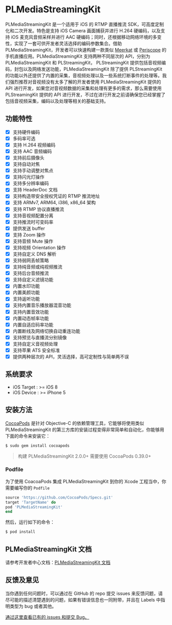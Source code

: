 # PLMediaStreamingKit

PLMediaStreamingKit 是一个适用于 iOS 的 RTMP 直播推流 SDK，可高度定制化和二次开发。特色是支持 iOS Camera 画面捕获并进行 H.264 硬编码，以及支持 iOS 麦克风音频采样并进行 AAC 硬编码；同时，还根据移动网络环境的多变性，实现了一套可供开发者灵活选择的编码参数集合。借助 PLMediaStreamingKit，开发者可以快速构建一款类似 [Meerkat](https://meerkatapp.co/) 或 [Periscope](https://www.periscope.tv/) 的手机直播应用。PLMediaStreamingKit 支持两种不同层次的 API，分别为 PLMediaStreamingKit 和 PLStreamingKit， PLStreamingKit 提供包括音视频编码，封包以及网络发送功能，PLMediaStreamingKit 除了提供 PLStreamingKit 的功能以外还提供了内置的采集，音视频处理以及一些系统打断事件的处理等。我们强烈推荐对音视频没有太多了解的开发者使用 PLMediaStreamingKit 提供的 API 进行开发，如果您对音视频数据的采集和处理有更多的需求，那么需要使用 PLStreamingKit 提供的 API 进行开发，不过在进行开发之前请确保您已经掌握了包括音视频采集，编码以及处理等相关的基础支持。

## 功能特性

- [x] 支持硬件编码
- [x] 多码率可选
- [x] 支持 H.264 视频编码
- [x] 支持 AAC 音频编码
- [x] 支持前后摄像头
- [x] 支持自动对焦
- [x] 支持手动调整对焦点
- [x] 支持闪光灯操作
- [x] 支持多分辨率编码
- [x] 支持 HeaderDoc 文档
- [x] 支持构造带安全授权凭证的 RTMP 推流地址
- [x] 支持 ARMv7, ARM64, i386, x86_64 架构
- [x] 支持 RTMP 协议直播推流
- [x] 支持音视频配置分离
- [x] 支持推流时可变码率
- [x] 提供发送 buffer
- [x] 支持 Zoom 操作
- [x] 支持音频 Mute 操作
- [x] 支持视频 Orientation 操作
- [x] 支持自定义 DNS 解析
- [x] 支持弱网丢帧策略
- [x] 支持纯音频或纯视频推流
- [x] 支持后台音频推流
- [x] 支持自定义滤镜功能
- [x] 内置水印功能
- [x] 内置美颜功能
- [x] 支持返听功能
- [x] 支持内置音乐播放器混音功能
- [x] 支持内置音效功能
- [x] 内置动态帧率功能
- [x] 内置自适应码率功能
- [x] 内置断线及网络切换自动重连功能
- [x] 支持预览与直播流分别镜像
- [x] 支持自定义音视频处理
- [x] 支持苹果 ATS 安全标准
- [x] 提供两种层次的 API，灵活选择，高可定制性与简单两不误

## 系统要求

- iOS Target : >= iOS 8
- iOS Device : >= iPhone 5

## 安装方法

[CocoaPods](https://cocoapods.org/) 是针对 Objective-C 的依赖管理工具，它能够将使用类似 PLMediaStreamingKit 的第三方库的安装过程变得非常简单和自动化，你能够用下面的命令来安装它：

```bash
$ sudo gem install cocoapods
```

>构建 PLMediaStreamingKit 2.0.0+ 需要使用 CocoaPods 0.39.0+

### Podfile

为了使用 CoacoaPods 集成 PLMediaStreamingKit 到你的 Xcode 工程当中，你需要编写你的 `Podfile`

```ruby
source 'https://github.com/CocoaPods/Specs.git'
target 'TargetName' do
pod 'PLMediaStreamingKit'
end
```

然后，运行如下的命令：

```bash
$ pod install
```

## PLMediaStreamingKit 文档

请参考开发者中心文档：[PLMediaStreamingKit 文档](https://developer.qiniu.com/pili/sdk/1216/PLMediaStreamingKit)

## 反馈及意见

当你遇到任何问题时，可以通过在 GitHub 的 repo 提交 issues 来反馈问题，请尽可能的描述清楚遇到的问题，如果有错误信息也一同附带，并且在 Labels 中指明类型为 bug 或者其他。

[通过这里查看已有的 issues 和提交 Bug。](https://github.com/pili-engineering/PLMediaStreamingKit/issues)
